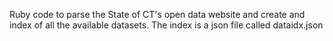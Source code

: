 Ruby code to parse the State of CT's open data website and 
create and index of all the available datasets. The index
is a json file called dataidx.json